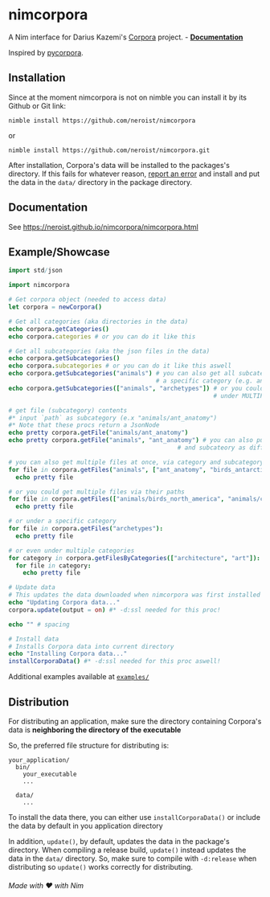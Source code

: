 # nimcorpora
A Nim interface for Darius Kazemi's [Corpora](https://github.com/dariusk/corpora) project. - [**Documentation**](https://neroist.github.io/nimcorpora/nimcorpora.html)

Inspired by [pycorpora](https://github.com/aparrish/pycorpora).

## Installation 
Since at the moment nimcorpora is not on nimble you can install it by its Github or Git link:

```
nimble install https://github.com/neroist/nimcorpora
```

or 

```
nimble install https://github.com/neroist/nimcorpora.git
```

After installation, Corpora's data will be installed to the packages's directory. If this fails for whatever reason, [report an error](https://github.com/neroist/nimcorpora/issues/new) and install and put the data in the `data/` directory in the package directory.

## Documentation
See https://neroist.github.io/nimcorpora/nimcorpora.html

## Example/Showcase
```nim
import std/json

import nimcorpora

# Get corpora object (needed to access data)
let corpora = newCorpora()

# Get all categories (aka directories in the data)
echo corpora.getCategories()
echo corpora.categories # or you can do it like this

# Get all subcategories (aka the json files in the data)
echo corpora.getSubcategories()
echo corpora.subcategories # or you can do it like this aswell
echo corpora.getSubcategories("animals") # you can also get all subcategories under
                                         # a specific category (e.g. animals)
echo corpora.getSubcategories(["animals", "archetypes"]) # or you could get all subcategories under
                                                         # under MULTIPLE categories mwuahahaha >:)

# get file (subcategory) contents
#* input `path` as subcategory (e.x "animals/ant_anatomy")
#* Note that these procs return a JsonNode
echo pretty corpora.getFile("animals/ant_anatomy")
echo pretty corpora.getFile("animals", "ant_anatomy") # you can also put the category
                                               # and subcateory as different params

# you can also get multiple files at once, via category and subcategory names
for file in corpora.getFiles("animals", ["ant_anatomy", "birds_antarctica"]):
  echo pretty file

# or you could get multiple files via their paths
for file in corpora.getFiles(["animals/birds_north_america", "animals/cats"]):
  echo pretty file

# or under a specific category
for file in corpora.getFiles("archetypes"):
  echo pretty file

# or even under multiple categories
for category in corpora.getFilesByCategories(["architecture", "art"]):
  for file in category:
    echo pretty file

# Update data
# This updates the data downloaded when nimcorpora was first installed 
echo "Updating Corpora data..."
corpora.update(output = on) #* -d:ssl needed for this proc!

echo "" # spacing

# Install data
# Installs Corpora data into current directory
echo "Installing Corpora data..."
installCorporaData() #* -d:ssl needed for this proc aswell!
```

Additional examples available at [`examples/`](/examples)


## Distribution
For distributing an application, make sure the directory containing Corpora's data is **neighboring the directory of the executable**

So, the preferred file structure for distributing is:
```
your_application/
  bin/
    your_executable
    ...
    
  data/
    ...
```

To install the data there, you can either use `installCorporaData()` or include the data by default in you application directory

In addition, `update()`, by default, updates the data in the package's directory. When compiling a release build, `update()` instead updates the data in the `data/` directory. So, make sure to compile with `-d:release` when distributing so `update()` works correctly for distributing.

###### Made with ❤️ with Nim
